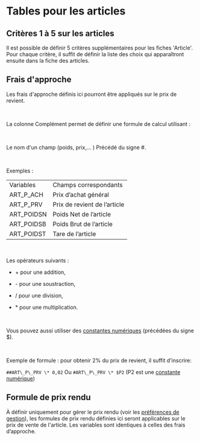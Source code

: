 # Tables pour les articles



## Critères 1 à 5 sur les articles


Il est possible de définir 5 critères supplémentaires pour les fiches 
 'Article'. Pour chaque critère, il suffit de définir la liste des choix 
 qui apparaîtront ensuite dans la fiche des articles.


## Frais d'approche


Les frais d'approche définis ici pourront être appliqués sur le prix 
 de revient.


 


La colonne Complément permet de définir une formule de calcul utilisant :


 


Le nom d'un champ (poids, prix,... ) Précédé du signe #.


 


Exemples :




|  |  |
| --- | --- |
| Variables | Champs correspondants |
| ART\_P\_ACH | Prix d’achat général |
| ART\_P\_PRV | Prix de revient de l’article |
| ART\_POIDSN | Poids Net de l’article |
| ART\_POIDSB | Poids Brut de l’article |
| ART\_POIDST | Tare de l’article |


 


Les opérateurs suivants :


* \+ pour une addition,

* \- pour une soustraction,

* / pour une division,


* \* pour une multiplication.


 


Vous pouvez aussi utiliser des [constantes numériques](TablesReferenceGenerales.md) (précédées du signe $).


 


Exemple de formule : pour obtenir 2% du prix de revient, il suffit d’inscrire:


```##ART\_P\_PRV \* 0,02``` Ou ```#ART\_P\_PRV \* $P2``` (P2 est une [constante numérique](TablesReferenceGenerales.md))


## Formule de prix rendu


À définir uniquement pour gérer le prix rendu (voir les [préférences de gestion](../../PreferencesGestion/2-1/OngletArticles.md)), les formules de prix rendu définies ici seront applicables sur le prix de vente de l'article. Les variables sont identiques à celles des frais d’approche.


